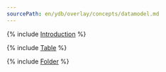 ```yaml
---
sourcePath: en/ydb/overlay/concepts/datamodel.md
---
```

{% include [Introduction](_includes/datamodel/intro.md) %}

{% include [Table](_includes/datamodel/table.md) %}

{% include [Folder](_includes/datamodel/dir.md) %}
